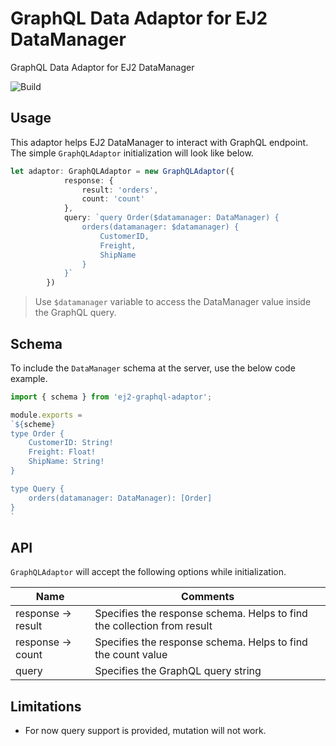 # GraphQL Data Adaptor for EJ2 DataManager

GraphQL Data Adaptor for EJ2 DataManager

![Build](https://travis-ci.org/Madhust/ej2-graphql-adaptor.svg?branch=master)

## Usage

This adaptor helps EJ2 DataManager to interact with GraphQL endpoint. The simple `GraphQLAdaptor` initialization will look like below.

```typescript
let adaptor: GraphQLAdaptor = new GraphQLAdaptor({
            response: {
                result: 'orders',
                count: 'count'
            },
            query: `query Order($datamanager: DataManager) {
                orders(datamanager: $datamanager) {
                    CustomerID,
                    Freight,
                    ShipName
                }
            }`
        })
```

> Use `$datamanager` variable to access the DataManager value inside the GraphQL query.

## Schema

To include the `DataManager` schema at the server, use the below code example.

```typescript
import { schema } from 'ej2-graphql-adaptor';

module.exports =
`${scheme}
type Order {
    CustomerID: String!
    Freight: Float!
    ShipName: String!
}

type Query {
    orders(datamanager: DataManager): [Order]
}
`
```

## API

`GraphQLAdaptor` will accept the following options while initialization.

| Name | Comments |
|-------------------|-----------------|
| response -> result | Specifies the response schema. Helps to find the collection from result |
| response -> count | Specifies the response schema. Helps to find the count value |
| query | Specifies the GraphQL query string |

## Limitations

* For now query support is provided, mutation will not work.